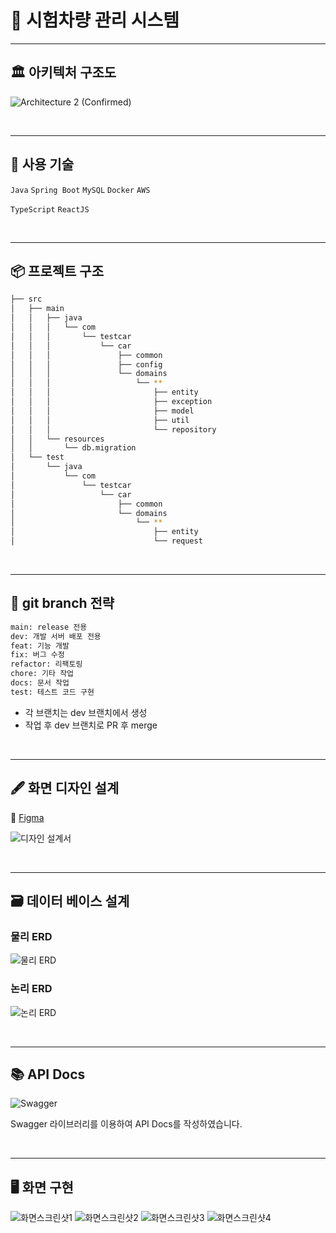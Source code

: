 # 🚀 시험차량 관리 시스템

---
## 🏛 아키텍처 구조도
![Architecture 2 (Confirmed)](https://github.com/test-car-managing-system/backend/assets/72291860/f081d715-e8a4-46f9-861b-991b7b7b226c)

<br>

---
## 🔧 사용 기술
`Java` `Spring Boot` `MySQL` `Docker` `AWS`

`TypeScript` `ReactJS`

<br>

---
## 📦 프로젝트 구조

```bash
├── src
│   ├── main
│   │   ├── java
│   │   │   └── com
│   │   │       └── testcar
│   │   │           └── car
│   │   │               ├── common
│   │   │               ├── config
│   │   │               └── domains
│   │   │                   └── **
│   │   │                       ├── entity
│   │   │                       ├── exception
│   │   │                       ├── model
│   │   │                       ├── util
│   │   │                       └── repository
│   │   └── resources
│   │       └── db.migration
│   └── test
│       └── java
│           └── com
│               └── testcar
│                   └── car
│                       ├── common
│                       └── domains
│                           └── **
│                               ├── entity
│                               └── request
```

<br>

---

## 🦚 git branch 전략
```bash
main: release 전용
dev: 개발 서버 배포 전용
feat: 기능 개발
fix: 버그 수정
refactor: 리팩토링
chore: 기타 작업
docs: 문서 작업
test: 테스트 코드 구현
```

- 각 브랜치는 dev 브랜치에서 생성
- 작업 후 dev 브랜치로 PR 후 merge

<br>

---
## 🖋 화면 디자인 설계
🔗 [Figma](https://www.figma.com/file/sBxrjClbNfFWDCmohg1Cux/%EC%9D%B4%EB%85%B8%EB%B2%A0%EC%9D%B4%EC%85%98-%EC%95%84%EC%B9%B4%EB%8D%B0%EB%AF%B8-x-%ED%98%84%EB%8C%80%EC%98%A4%ED%86%A0%EC%97%90%EB%B2%84-%ED%94%84%EB%A1%9C%EC%A0%9D%ED%8A%B8?type=design&node-id=23%3A3687&mode=design&t=cGuDgMdYVUxJIRzT-1)

![디자인 설계서](https://github.com/test-car-managing-system/backend/assets/72291860/cb9287d8-6a78-44f4-a2d2-06658d7b1f0f)

<br>

---
## 🗃️ 데이터 베이스 설계

### 물리 ERD
![물리 ERD](https://github.com/test-car-managing-system/backend/assets/72291860/b5110847-a5f0-4ca3-a86d-88a80ab9725f)

### 논리 ERD
![논리 ERD](https://github.com/test-car-managing-system/backend/assets/72291860/1b320f1b-f600-4ee3-9ca7-68a364018547)

<br>

---
## 📚 API Docs
![Swagger](https://github.com/test-car-managing-system/backend/assets/72291860/a5351cd3-b387-4c54-9ed8-55f6943e2bce)

Swagger 라이브러리를 이용하여 API Docs를 작성하였습니다.

<br>

---
## 🖥️ 화면 구현

![화면스크린샷1](https://github.com/test-car-managing-system/backend/assets/72291860/d86430f7-be14-414d-ae40-2e0147a8531d)
![화면스크린샷2](https://github.com/test-car-managing-system/backend/assets/72291860/0f4bc788-9709-4d26-bd93-8eae03606f84)
![화면스크린샷3](https://github.com/test-car-managing-system/backend/assets/72291860/0cfe3152-0791-4165-b83b-4bef15331f5e)
![화면스크린샷4](https://github.com/test-car-managing-system/backend/assets/72291860/1308bd35-68ad-490e-bbad-c7dbee1d80ab)

